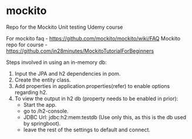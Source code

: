 # mockito
Repo for the Mockito Unit testing Udemy course

For mockito faq - https://github.com/mockito/mockito/wiki/FAQ
Mockito repo for course - https://github.com/in28minutes/MockitoTutorialForBeginners

Steps involved in using an in-memory db:
1. Input the JPA and h2 dependencies in pom.
2. Create the entity class.
3. Add properties in application.properties(refer) to enable options regarding h2.
4. To view the output in h2 db (property needs to be enabled in prior):
	- Start the app.
	- go to /h2-console.
	- JDBC Url:  jdbc:h2:mem:testdb (Use only this, as this is the db used by springboot).
	- leave the rest of the settings to default and connect.